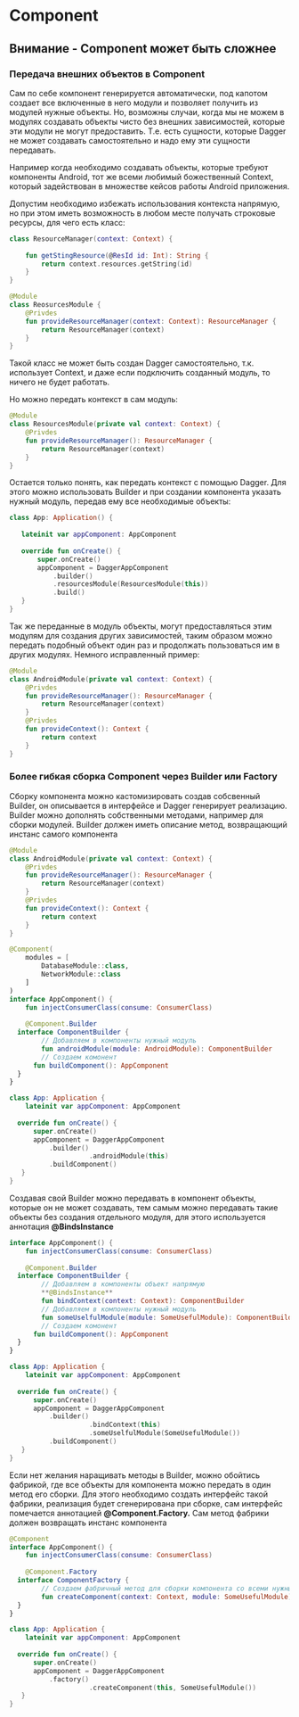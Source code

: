 # Component

## Внимание - Component может быть сложнее

### Передача внешних объектов в Component

Сам по себе компонент генерируется автоматически, под капотом создает все включенные в него модули и позволяет получить из модулей нужные объекты. Но, возможны случаи, когда мы не можем в модулях создавать объекты чисто без внешних зависимостей, которые эти модули не могут предоставить. Т.е. есть сущности, которые Dagger не может создавать самостоятельно и надо ему эти сущности передавать.

Например когда необходимо создавать объекты, которые требуют компоненты Android, тот же всеми любимый божественный Context, который задействован в множестве кейсов работы Android приложения.

Допустим необходимо избежать использования контекста напрямую, но при этом иметь возможность в любом месте получать строковые ресурсы, для чего есть класс:

```kotlin
class ResourceManager(context: Context) {
	
	fun getStingResource(@ResId id: Int): String {
		return context.resources.getString(id)
	}
}

@Module
class ReosurcesModule {
	@Privdes
	fun provideResourceManager(context: Context): ResourceManager {
		return ResourceManager(context)
	}
}
```

Такой класс не может быть создан Dagger самостоятельно, т.к. использует Context, и даже если подключить созданный модуль, то ничего не будет работать.

Но можно передать контекст в сам модуль:  

```kotlin
@Module
class ResourcesModule(private val context: Context) {
	@Privdes
	fun provideResourceManager(): ResourceManager {
		return ResourceManager(context)
	}
}
```

Остается только понять, как передать контекст с помощью Dagger. Для этого можно использовать Builder и при создании компонента указать нужный модуль, передав ему все необходимые объекты:

```kotlin
class App: Application() {
 
   lateinit var appComponent: AppComponent
 
   override fun onCreate() {
       super.onCreate()
       appComponent = DaggerAppComponent
           .builder()
           .resourcesModule(ResourcesModule(this))
           .build()
   }
}
```

Так же переданные в модуль объекты, могут предоставляться этим модулям для создания других зависимостей, таким образом можно передать подобный объект один раз и продолжать пользоваться им в других модулях. Немного исправленный пример:

```kotlin
@Module
class AndroidModule(private val context: Context) {
	@Privdes
	fun provideResourceManager(): ResourceManager {
		return ResourceManager(context)
	}
	@Privdes
	fun provideContext(): Context {
		return context
	}
}
```

### Более гибкая сборка Component через Builder или Factory

Сборку компонента можно кастомизировать создав собсвенный Builder, он описывается в интерфейсе и Dagger генерирует реализацию. Builder можно дополнять собственными методами, например для сборки модулей. Builder должен иметь описание метод, возвращающий инстанс самого компонента

```kotlin
@Module
class AndroidModule(private val context: Context) {
	@Privdes
	fun provideResourceManager(): ResourceManager {
		return ResourceManager(context)
	}
	@Privdes
	fun provideContext(): Context {
		return context
	}
}

@Component(
	modules = [
		DatabaseModule::class,
		NetworkModule::class
	]
)
interface AppComponent() {
	fun injectConsumerClass(consume: ConsumerClass)
	
	@Component.Builder
  interface ComponentBuilder {
		// Добавляем в компоненты нужный модуль
		fun androidModule(module: AndroidModule): ComponentBuilder
		// Создаем комонент
	  fun buildComponent(): AppComponent
  }
}

class App: Application {
	lateinit var appComponent: AppComponent
 
  override fun onCreate() {
      super.onCreate()
      appComponent = DaggerAppComponent
          .builder()
					.androidModule(this)
          .buildComponent()
   }
}

```

Создавая свой Builder можно передавать в компонент объекты, которые он не может создавать, тем самым можно передавать такие объекты без создания отдельного модуля, для этого используется аннотация **@BindsInstance**

```kotlin
interface AppComponent() {
	fun injectConsumerClass(consume: ConsumerClass)
	
	@Component.Builder
  interface ComponentBuilder {
		// Добавляем в компоненты объект напрямую
		**@BindsInstance**
		fun bindContext(context: Context): ComponentBuilder
		// Добавляем в компоненты нужный модуль
		fun someUselfulModule(module: SomeUsefulModule): ComponentBuilder
		// Создаем комонент
	  fun buildComponent(): AppComponent
  }
}

class App: Application {
	lateinit var appComponent: AppComponent
 
  override fun onCreate() {
      super.onCreate()
      appComponent = DaggerAppComponent
          .builder()
					.bindContext(this)
					.someUselfulModule(SomeUsefulModule())
          .buildComponent()
   }
}
```

Если нет желания наращивать методы в Builder, можно обойтись фабрикой, где все объекты для компонента можно передать в один метод его сборки. Для этого необходимо создать интерфейс такой фабрики, реализация будет сгенерирована при сборке, сам интерфейс помечается аннотацией **@Component.Factory.** Сам метод фабрики должен возвращать инстанс компонента

```kotlin
@Component
interface AppComponent() {
	fun injectConsumerClass(consume: ConsumerClass)
	
	@Component.Factory
  interface ComponentFactory {
		// Создаем фабричный метод для сборки компонента со всеми нужными объектами
		fun createComponent(context: Context, module: SomeUsefulModule): AppComponent
  }
}

class App: Application {
	lateinit var appComponent: AppComponent
 
  override fun onCreate() {
      super.onCreate()
      appComponent = DaggerAppComponent
          .factory()
					.createComponent(this, SomeUsefulModule())
   }
}
```
